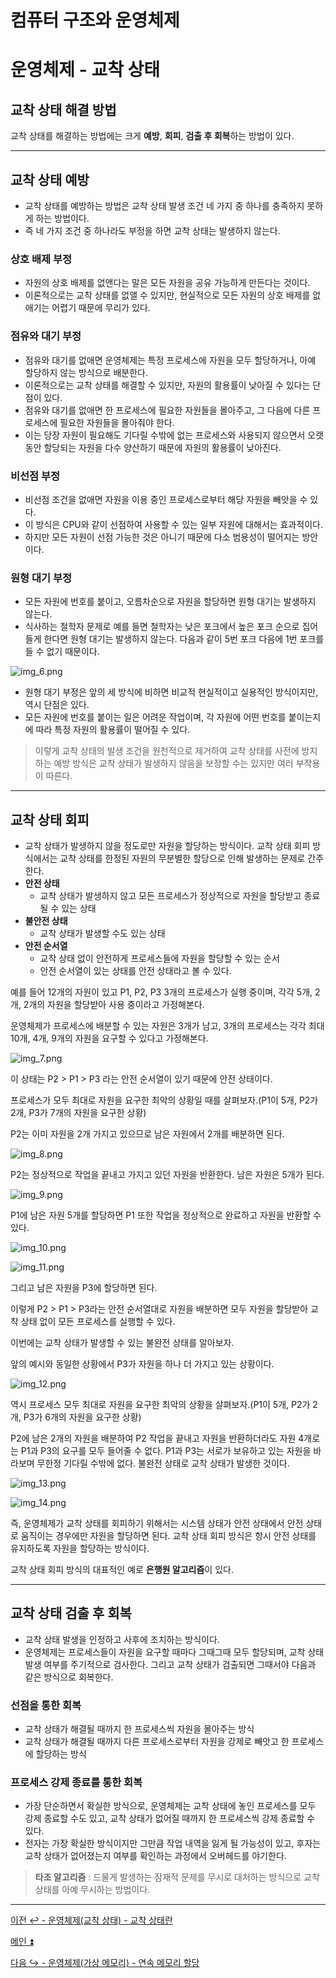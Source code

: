 # 컴퓨터 구조와 운영체제

# 운영체제 - 교착 상태

## 교착 상태 해결 방법

교착 상태를 해결하는 방법에는 크게 **예방**, **회피**, **검출 후 회복**하는 방법이 있다.

---

## 교착 상태 예방

- 교착 상태를 예방하는 방법은 교착 상태 발생 조건 네 가지 중 하나를 충족하지 못하게 하는 방법이다.
- 즉 네 가지 조건 중 하나라도 부정을 하면 교착 상태는 발생하지 않는다.

### 상호 배제 부정

- 자원의 상호 배제를 없앤다는 말은 모든 자원을 공유 가능하게 만든다는 것이다.
- 이론적으로는 교착 상태를 없앨 수 있지만, 현실적으로 모든 자원의 상호 배제를 없애기는 어렵기 때문에 무리가 있다.

### 점유와 대기 부정

- 점유와 대기를 없애면 운영체제는 특정 프로세스에 자원을 모두 할당하거나, 아예 할당하지 않는 방식으로 배분한다.
- 이론적으로는 교착 상태를 해결할 수 있지만, 자원의 활용률이 낮아질 수 있다는 단점이 있다.
- 점유와 대기를 없애면 한 프로세스에 필요한 자원들을 몰아주고, 그 다음에 다른 프로세스에 필요한 자원들을 몰아줘야 한다.
- 이는 당장 자원이 필요해도 기다릴 수밖에 없는 프로세스와 사용되지 않으면서 오랫동안 할당되는 자원을 다수 양산하기 때문에 자원의 활용률이 낮아진다.

### 비선점 부정

- 비선점 조건을 없애면 자원을 이용 중인 프로세스로부터 해당 자원을 빼앗을 수 있다.
- 이 방식은 CPU와 같이 선점하여 사용할 수 있는 일부 자원에 대해서는 효과적이다.
- 하지만 모든 자원이 선점 가능한 것은 아니기 때문에 다소 범용성이 떨어지는 방안이다.

### 원형 대기 부정

- 모든 자원에 번호를 붙이고, 오름차순으로 자원을 할당하면 원형 대기는 발생하지 않는다.
- 식사하는 철학자 문제로 예를 들면 철학자는 낮은 포크에서 높은 포크 순으로 집어들게 한다면 원형 대기는 발생하지 않는다. 다음과 같이 5번 포크 다음에 1번 포크를 들 수 없기 때문이다.

![img_6.png](image/img_6.png)

- 원형 대기 부정은 앞의 세 방식에 비하면 비교적 현실적이고 실용적인 방식이지만, 역시 단점은 있다.
- 모든 자원에 번호를 붙이는 일은 어려운 작업이며, 각 자원에 어떤 번호를 붙이는지에 따라 특정 자원의 활용률이 떨어질 수 있다.

> 이렇게 교착 상태의 발생 조건을 원천적으로 제거하여 교착 상태를 사전에 방지하는 예방 방식은 교착 상태가 발생하지 않음을 
> 보장할 수는 있지만 여러 부작용이 따른다.

---

## 교착 상태 회피

- 교착 상태가 발생하지 않을 정도로만 자원을 할당하는 방식이다. 교착 상태 회피 방식에서는 교착 상태를 한정된 자원의 무분별한 할당으로 인해 발생하는 문제로 간주한다.
- **안전 상태**
  - 교착 상태가 발생하지 않고 모든 프로세스가 정상적으로 자원을 할당받고 종료될 수 있는 상태
- **불안전 상태**
  - 교착 상태가 발생할 수도 있는 상태
- **안전 순서열**
  - 교착 상태 없이 안전하게 프로세스들에 자원을 할당할 수 있는 순서
  - 안전 순서열이 있는 상태를 안전 상태라고 볼 수 있다.

예를 들어 12개의 자원이 있고 P1, P2, P3 3개의 프로세스가 실행 중이며, 각각 5개, 2개, 2개의 자원을 할당받아 사용 중이라고 가정해본다.

운영체제가 프로세스에 배분할 수 있는 자원은 3개가 남고, 3개의 프로세스는 각각 최대 10개, 4개, 9개의 자원을 요구할 수 있다고 가정해본다.

![img_7.png](image/img_7.png)

이 상태는 P2 > P1 > P3 라는 안전 순서열이 있기 때문에 안전 상태이다.

프로세스가 모두 최대로 자원을 요구한 최악의 상황일 때를 살펴보자.(P1이 5개, P2가 2개, P3가 7개의 자원을 요구한 상황)

P2는 이미 자원을 2개 가지고 있으므로 남은 자원에서 2개를 배분하면 된다.

![img_8.png](image/img_8.png)

P2는 정상적으로 작업을 끝내고 가지고 있던 자원을 반환한다. 남은 자원은 5개가 된다.

![img_9.png](image/img_9.png)

P1에 남은 자원 5개를 할당하면 P1 또한 작업을 정상적으로 완료하고 자원을 반환할 수 있다.

![img_10.png](image/img_10.png)

![img_11.png](image/img_11.png)

그리고 남은 자원을 P3에 할당하면 된다.

이렇게 P2 > P1 > P3라는 안전 순서열대로 자원을 배분하면 모두 자원을 할당받아 교착 상태 없이 모든 프로세스를 실행할 수 있다.

이번에는 교착 상태가 발생할 수 있는 불완전 상태를 알아보자.

앞의 예시와 동일한 상황에서 P3가 자원을 하나 더 가지고 있는 상황이다.

![img_12.png](image/img_12.png)

역시 프로세스 모두 최대로 자원을 요구한 최악의 상황을 살펴보자.(P1이 5개, P2가 2개, P3가 6개의 자원을 요구한 상황)

P2에 남은 2개의 자원을 배분하여 P2 작업을 끝내고 자원을 반환하더라도 자원 4개로는 P1과 P3의 요구를 모두 들어줄 수 없다. P1과 P3는 서로가 보유하고 있는
자원을 바라보며 무한정 기다릴 수밖에 없다. 불완전 상태로 교착 상태가 발생한 것이다.

![img_13.png](image/img_13.png)

![img_14.png](image/img_14.png)

즉, 운영체제가 교착 상태를 회피하기 위해서는 시스템 상태가 안전 상태에서 안전 상태로 움직이는 경우에만 자원을 할당하면 된다. 
교착 상태 회피 방식은 항시 안전 상태를 유지하도록 자원을 할당하는 방식이다.

교착 상태 회피 방식의 대표적인 예로 **은행원 알고리즘**이 있다.

---

## 교착 상태 검출 후 회복

- 교착 상태 발생을 인정하고 사후에 조치하는 방식이다.
- 운영체제는 프로세스들이 자원을 요구할 때마다 그때그때 모두 할당되며, 교착 상태 발생 여부를 주기적으로 검사한다. 그리고 교착 상태가 검출되면
    그때서야 다음과 같은 방식으로 회복한다.

### 선점을 통한 회복

- 교착 상태가 해결될 때까지 한 프로세스씩 자원을 몰아주는 방식
- 교착 상태가 해결될 때까지 다른 프로세스로부터 자원을 강제로 빼앗고 한 프로세스에 할당하는 방식

### 프로세스 강제 종료를 통한 회복

- 가장 단순하면서 확실한 방식으로, 운영체제는 교착 상태에 놓인 프로세스를 모두 강제 종료할 수도 있고, 교착 상태가 없어질 때까지 한 프로세스씩 강제 종료할 수 있다.
- 전자는 가장 확실한 방식이지만 그만큼 작업 내역을 잃게 될 가능성이 있고, 후자는 교착 상태가 없어졌는지 여부를 확인하는 과정에서 오버헤드를 야기한다.

> **타조 알고리즘** : 드물게 발생하는 잠재적 문제를 무시로 대처하는 방식으로 교착 상태를 아예 무시하는 방법이다.

---

[이전 ↩️ - 운영체제(교착 상태) - 교착 상태란](https://github.com/genesis12345678/TIL/blob/main/cs/deadlock/Deadlock.md)

[메인 ⏫](https://github.com/genesis12345678/TIL/blob/main/cs/Main.md)

[다음 ↪️ - 운영체제(가상 메모리) - 연속 메모리 할당]()